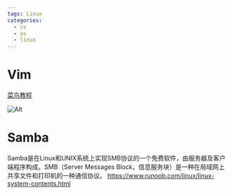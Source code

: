```yaml
---
tags: Linux
categories:
  - cs
  - os
  - linux
---
```


# Vim

[菜鸟教程](https://www.runoob.com/linux/linux-vim.html)

![Alt](https://cdn.jsdelivr.net/gh/wholon/image@main/uPic/19c4da683805cd070fdf045e5dba01ab-20211105002429707.png)

# Samba

Samba是在Linux和UNIX系统上实现SMB协议的一个免费软件，由服务器及客户端程序构成。SMB（Server Messages Block，信息服务块）是一种在局域网上共享文件和打印机的一种通信协议。
https://www.runoob.com/linux/linux-system-contents.html